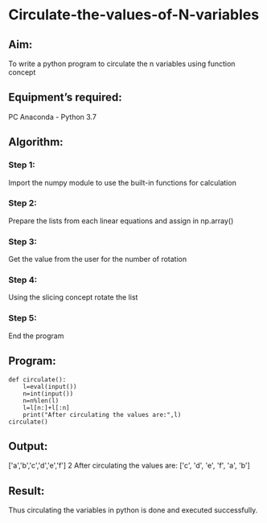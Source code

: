 # Circulate-the-values-of-N-variables
## Aim:
To write a python program to circulate the n variables using function concept
## Equipment’s required:
PC
Anaconda - Python 3.7
## Algorithm: 
### Step 1: 
Import the numpy module to use the built-in functions for calculation
### Step 2: 
Prepare the lists from each linear equations and assign in np.array()
### Step 3: 
Get the value from the user for the number of rotation
### Step 4: 
Using the slicing concept rotate the list
### Step 5:
End the program

## Program:
```
def circulate():
    l=eval(input())
    n=int(input())
    n=n%len(l)
    l=l[n:]+l[:n]
    print("After circulating the values are:",l)
circulate()
```
## Output:
['a','b','c','d','e','f']
2
After circulating the values are: ['c', 'd', 'e', 'f', 'a', 'b']
## Result:
Thus circulating the variables in python is done and executed successfully.
